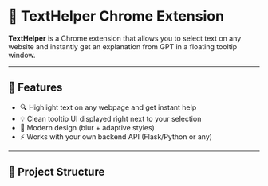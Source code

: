 # 🧩 TextHelper Chrome Extension

**TextHelper** is a Chrome extension that allows you to select text on any website and instantly get an explanation from GPT in a floating tooltip window.

---

## 🚀 Features
- 🔍 Highlight text on any webpage and get instant help
- 💡 Clean tooltip UI displayed right next to your selection
- 🎨 Modern design (blur + adaptive styles)
- ⚡ Works with your own backend API (Flask/Python or any)

---

## 📂 Project Structure
